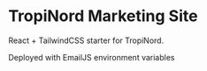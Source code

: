 # TropiNord Marketing Site

React + TailwindCSS starter for TropiNord.

Deployed with EmailJS environment variables

